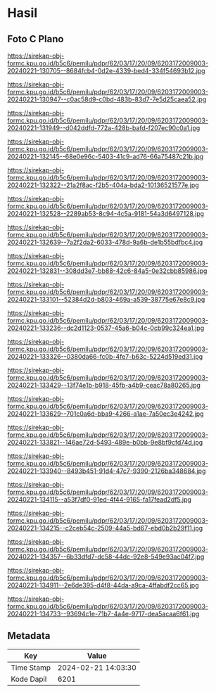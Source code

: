 # Hasil

## Foto C Plano

https://sirekap-obj-formc.kpu.go.id/b5c6/pemilu/pdpr/62/03/17/20/09/6203172009003-20240221-130705--8684fcb4-0d2e-4339-bed4-334f54693b12.jpg

https://sirekap-obj-formc.kpu.go.id/b5c6/pemilu/pdpr/62/03/17/20/09/6203172009003-20240221-130947--c0ac58d9-c0bd-483b-83d7-7e5d25caea52.jpg

https://sirekap-obj-formc.kpu.go.id/b5c6/pemilu/pdpr/62/03/17/20/09/6203172009003-20240221-131949--d042ddfd-772a-428b-bafd-f207ec90c0a1.jpg

https://sirekap-obj-formc.kpu.go.id/b5c6/pemilu/pdpr/62/03/17/20/09/6203172009003-20240221-132145--68e0e96c-5403-41c9-ad76-66a75487c21b.jpg

https://sirekap-obj-formc.kpu.go.id/b5c6/pemilu/pdpr/62/03/17/20/09/6203172009003-20240221-132322--21a2f8ac-f2b5-404a-bda2-10136521577e.jpg

https://sirekap-obj-formc.kpu.go.id/b5c6/pemilu/pdpr/62/03/17/20/09/6203172009003-20240221-132528--2289ab53-8c94-4c5a-9181-54a3d6497128.jpg

https://sirekap-obj-formc.kpu.go.id/b5c6/pemilu/pdpr/62/03/17/20/09/6203172009003-20240221-132639--7a2f2da2-6033-478d-9a6b-de1b55bdfbc4.jpg

https://sirekap-obj-formc.kpu.go.id/b5c6/pemilu/pdpr/62/03/17/20/09/6203172009003-20240221-132831--308dd3e7-bb88-42c6-84a5-0e32cbb85986.jpg

https://sirekap-obj-formc.kpu.go.id/b5c6/pemilu/pdpr/62/03/17/20/09/6203172009003-20240221-133101--52384d2d-b803-469a-a539-38775e67e8c9.jpg

https://sirekap-obj-formc.kpu.go.id/b5c6/pemilu/pdpr/62/03/17/20/09/6203172009003-20240221-133236--dc2d1123-0537-45a6-b04c-0cb99c324ea1.jpg

https://sirekap-obj-formc.kpu.go.id/b5c6/pemilu/pdpr/62/03/17/20/09/6203172009003-20240221-133326--0380da66-fc0b-4fe7-b63c-5224d519ed31.jpg

https://sirekap-obj-formc.kpu.go.id/b5c6/pemilu/pdpr/62/03/17/20/09/6203172009003-20240221-133429--13f74e1b-b918-45fb-a4b9-ceac78a80265.jpg

https://sirekap-obj-formc.kpu.go.id/b5c6/pemilu/pdpr/62/03/17/20/09/6203172009003-20240221-133629--701c0a6d-bba9-4266-a1ae-7a50ec3e4242.jpg

https://sirekap-obj-formc.kpu.go.id/b5c6/pemilu/pdpr/62/03/17/20/09/6203172009003-20240221-133821--146ae72d-5493-489e-b0bb-9e8bf9cfd74d.jpg

https://sirekap-obj-formc.kpu.go.id/b5c6/pemilu/pdpr/62/03/17/20/09/6203172009003-20240221-133940--8493b451-91d4-47c7-9390-2126ba348684.jpg

https://sirekap-obj-formc.kpu.go.id/b5c6/pemilu/pdpr/62/03/17/20/09/6203172009003-20240221-134115--a53f7df0-91ed-4f44-9165-fa17fead2df5.jpg

https://sirekap-obj-formc.kpu.go.id/b5c6/pemilu/pdpr/62/03/17/20/09/6203172009003-20240221-134215--c2ceb54c-2509-44a5-bd67-ebd0b2b29f11.jpg

https://sirekap-obj-formc.kpu.go.id/b5c6/pemilu/pdpr/62/03/17/20/09/6203172009003-20240221-134357--6b33dfd7-dc58-44dc-92e8-549e93ac04f7.jpg

https://sirekap-obj-formc.kpu.go.id/b5c6/pemilu/pdpr/62/03/17/20/09/6203172009003-20240221-134911--2e6de395-d4f8-44da-a9ca-4ffabdf2cc65.jpg

https://sirekap-obj-formc.kpu.go.id/b5c6/pemilu/pdpr/62/03/17/20/09/6203172009003-20240221-134733--93694c1e-71b7-4a4e-9717-dea5acaa6f61.jpg


## Metadata

| Key        | Value               |
| ---------- | ------------------- |
| Time Stamp | 2024-02-21 14:03:30 |
| Kode Dapil | 6201                |



